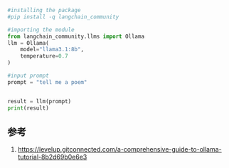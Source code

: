 

```python
#installing the package
#pip install -q langchain_community

#importing the module
from langchain_community.llms import Ollama
llm = Ollama(
    model="llama3.1:8b", 
    temperature=0.7           
)

#input prompt
prompt = "tell me a poem"


result = llm(prompt)
print(result)

```



## 参考
1. https://levelup.gitconnected.com/a-comprehensive-guide-to-ollama-tutorial-8b2d69b0e6e3